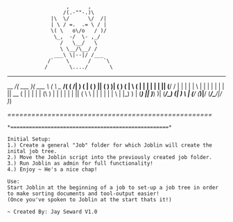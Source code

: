 
                       ,      ,
                      /(.-""-.)\
                  |\  \/      \/  /|
                  | \ / =.  .= \ / |
                  \( \   o\/o   / )/
                   \_,  -/  \- ,_/
                     /   \__/   \
                     \ \__/\__/ /
                   ___\ \|--|/ /___
                 /`    \      /    `\
                /       \..../       \
_________ _______  ______   _       _________ _                       
\__    _/(  ___  )(  ___ \ ( \      \__   __/( (    /|
   )  (  | (   ) || (   ) )| (         ) (   |  \  ( |
   |  |  | |   | || (__/ / | |         | |   |   \ | |
   |  |  | |   | ||  __ (  | |         | |   | (\ \) |
   |  |  | |   | || (  \ \ | |         | |   | | \   |
|\_)  )  | (___) || )___) )| (____/\___) (___| )  \  |
(____/   (_______)|______/ (_______/\_______/|/    )_)   

*===================================================*
~~~~~~~~~~~~~~~~~~~~~~ HOW TO ~~~~~~~~~~~~~~~~~~~~~~~
*===================================================*

Initial Setup:
1.) Create a general "Job" folder for which Joblin will create the inital job tree.
2.) Move the Joblin script into the previously created job folder.
3.) Run Joblin as admin for full functionality!
4.) Enjoy ~ He's a nice chap!

Use:
Start Joblin at the beginning of a job to set-up a job tree in order to make sorting documents and tool-output easier!
(Once you've spoken to Joblin at the start thats it!)

~ Created By: Jay Seward V1.0
